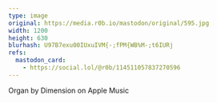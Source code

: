 ```yaml
---
type: image
original: https://media.r0b.io/mastodon/original/595.jpg
width: 1200
height: 630
blurhash: U97B7exu00IUxuIVM{-;fPM{WB%M-;t6IURj
refs:
  mastodon_card:
    - https://social.lol/@r0b/114511057837270596
---
```


Organ by Dimension on Apple Music
